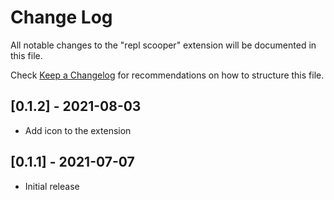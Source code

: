 # Change Log

All notable changes to the "repl scooper" extension will be documented in this file.

Check [Keep a Changelog](http://keepachangelog.com/) for recommendations on how to structure this file.

## [0.1.2] - 2021-08-03

- Add icon to the extension

## [0.1.1] - 2021-07-07

- Initial release